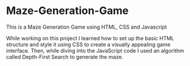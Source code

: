 # Maze-Generation-Game
This is a Maze Generation Game using HTML, CSS and Javascript

While working on this project I learned how to set up the basic HTML structure and style it using CSS to create a visually appealing game interface. 
Then, while diving into the JavaScript code I used an algorithm called Depth-First Search to generate the maze.
